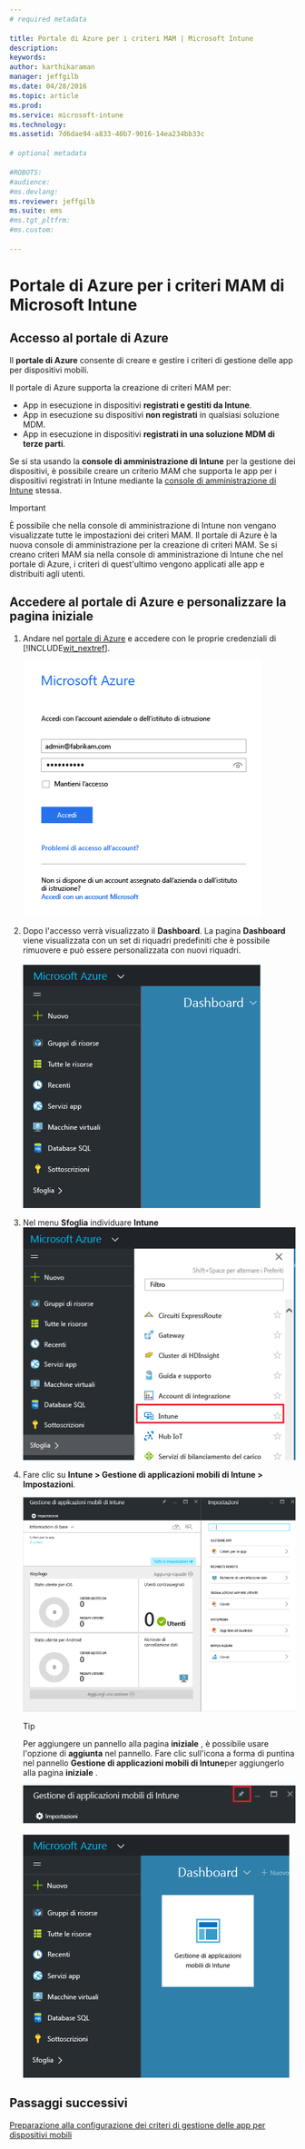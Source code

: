 ```yaml
---
# required metadata

title: Portale di Azure per i criteri MAM | Microsoft Intune
description:
keywords:
author: karthikaraman
manager: jeffgilb
ms.date: 04/28/2016
ms.topic: article
ms.prod:
ms.service: microsoft-intune
ms.technology:
ms.assetid: 7d6dae94-a833-40b7-9016-14ea234bb33c

# optional metadata

#ROBOTS:
#audience:
#ms.devlang:
ms.reviewer: jeffgilb
ms.suite: ems
#ms.tgt_pltfrm:
#ms.custom:

---
```


# Portale di Azure per i criteri MAM di Microsoft Intune
## Accesso al portale di Azure
Il **portale di Azure** consente di creare e gestire i criteri di gestione delle app per dispositivi mobili.

Il portale di Azure supporta la creazione di criteri MAM per:
- App in esecuzione in dispositivi **registrati e gestiti da Intune**.
- App in esecuzione su dispositivi **non registrati** in qualsiasi soluzione MDM.
- App in esecuzione in dispositivi **registrati in una soluzione MDM di terze parti**.

Se si sta usando la **console di amministrazione di Intune** per la gestione dei dispositivi, è possibile creare un criterio MAM che supporta le app per i dispositivi registrati in Intune mediante la [console di amministrazione di Intune](configure-and-deploy-mobile-application-management-policies-in-the-microsoft-intune-console.md) stessa.
>[!IMPORTANT]
> È possibile che nella console di amministrazione di Intune non vengano visualizzate tutte le impostazioni dei criteri MAM. Il portale di Azure è la nuova console di amministrazione per la creazione di criteri MAM. Se si creano criteri MAM sia nella console di amministrazione di Intune che nel portale di Azure, i criteri di quest'ultimo vengono applicati alle app e distribuiti agli utenti.

## Accedere al portale di Azure e personalizzare la pagina iniziale

1.  Andare nel [portale di Azure](https://portal.azure.com) e accedere con le proprie credenziali di [!INCLUDE[wit_nextref](../includes/wit_nextref_md.md)].

    ![Schermata della pagina di accesso al portale di Azure](../media/AppManagement/AzurePortal_MAMSigninPage.png)

2.  Dopo l'accesso verrà visualizzato il **Dashboard**. La pagina **Dashboard** viene visualizzata con un set di riquadri predefiniti che è possibile rimuovere e può essere personalizzata con nuovi riquadri.

    ![Schermata del dashboard del portale di Azure](../media/AppManagement/AzurePortal_MAMStartboard_NoMAM.png)

3.  Nel menu **Sfoglia** individuare **Intune**![Screenshot del menu Sfoglia con Intune evidenziato](../media/AppManagement/AzurePortal_MAM_Browse_Intune.png)

4.  Fare clic su **Intune > Gestione di applicazioni mobili di Intune > Impostazioni**.

    ![Schermata del pannello Gestione di applicazioni mobili di Intune](../media/AppManagement/AzurePortal_MAM_Mainblade.png)

    > [!TIP]
    > Per aggiungere un pannello alla pagina **iniziale** , è possibile usare l'opzione di **aggiunta** nel pannello.  Fare clic sull'icona a forma di puntina nel pannello **Gestione di applicazioni mobili di Intune**per aggiungerlo alla pagina **iniziale** .

    ![Schermata del pannello Gestione di applicazioni mobili di Intune con l'icona della puntina evidenziata](../media/AppManagement/AzurePortal_MAM_PinBladeAction.png)

    ![Schermata del dashboard con il riquadro di Intune bloccato](../media/AppManagement/AzurePortal_MAM_Startboard_withMAM.png)
## Passaggi successivi
[Preparazione alla configurazione dei criteri di gestione delle app per dispositivi mobili](get-ready-to-configure-mobile-app-management-policies-with-microsoft-intune.md)


<!--HONumber=May16_HO3-->


